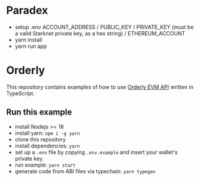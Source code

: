 # Paradex 
- setup .env
  ACCOUNT_ADDRESS /
  PUBLIC_KEY /
  PRIVATE_KEY (must be a valid Starknet private key, as a hex string) /
  ETHEREUM_ACCOUNT
- yarn install
- yarn run app

# Orderly

This repository contains examples of how to use [Orderly EVM API](https://testnet-docs-api-evm.orderly.network/) written in TypeScript.

## Run this example

- install Nodejs >= 18
- install yarn: `npm i -g yarn`
- clone this repository
- install dependencies: `yarn`
- set up a `.env` file by copying `.env.example` and insert your wallet's private key.
- run example: `yarn start`
- generate code from ABI files via typechain: `yarn typegen`
